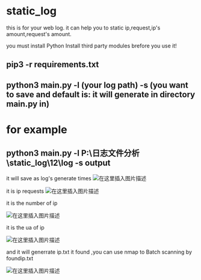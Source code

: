 # static_log

this is for your web log.
it can help you to static ip,request,ip's amount,request's amount.

you must install Python Install third party modules brefore you use it!

## pip3 -r requirements.txt

## python3 main.py -l (your log path) -s (you want to save and default is: it will generate in directory main.py in)

# for example

## python3 main.py -l P:\日志文件分析\static_log\12\log -s output


it will save as log's generate times
![在这里插入图片描述](https://img-blog.csdnimg.cn/20210219174640511.png)


it is ip requests
![在这里插入图片描述](https://img-blog.csdnimg.cn/20210219174632868.png?x-oss-process=image/watermark,type_ZmFuZ3poZW5naGVpdGk,shadow_10,text_aHR0cHM6Ly9ibG9nLmNzZG4ubmV0L1NvcFJvbWVv,size_16,color_FFFFFF,t_70)


it is the number of ip

![在这里插入图片描述](https://img-blog.csdnimg.cn/20210219174648387.png?x-oss-process=image/watermark,type_ZmFuZ3poZW5naGVpdGk,shadow_10,text_aHR0cHM6Ly9ibG9nLmNzZG4ubmV0L1NvcFJvbWVv,size_16,color_FFFFFF,t_70)

it is the ua of ip

![在这里插入图片描述](https://img-blog.csdnimg.cn/20210219174656720.png?x-oss-process=image/watermark,type_ZmFuZ3poZW5naGVpdGk,shadow_10,text_aHR0cHM6Ly9ibG9nLmNzZG4ubmV0L1NvcFJvbWVv,size_16,color_FFFFFF,t_70)

and it will generrate ip.txt it found ,you can use nmap to Batch scanning by foundip.txt

![在这里插入图片描述](https://img-blog.csdnimg.cn/20210219174700824.png?x-oss-process=image/watermark,type_ZmFuZ3poZW5naGVpdGk,shadow_10,text_aHR0cHM6Ly9ibG9nLmNzZG4ubmV0L1NvcFJvbWVv,size_16,color_FFFFFF,t_70)

